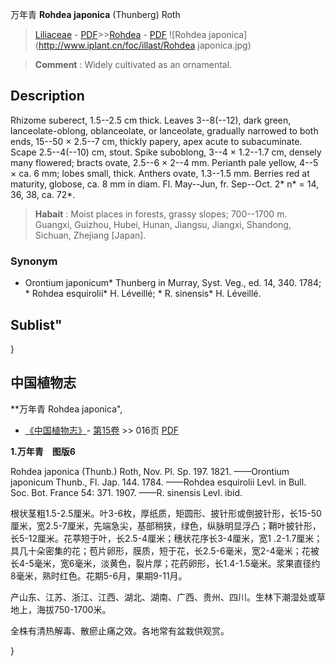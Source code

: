 万年青 **Rohdea japonica** (Thunberg) Roth

> [Liliaceae](http://www.iplant.cn/info/Liliaceae?t=foc) - [PDF](http://www.iplant.cn/foc/pdf/Liliaceae.pdf)>>[Rohdea](http://www.iplant.cn/info/Rohdea?t=foc) - [PDF](http://www.iplant.cn/foc/pdf/Rohdea.pdf)
![Rohdea japonica](http://www.iplant.cn/foc/illast/Rohdea japonica.jpg)

> **Comment** : 
> Widely cultivated as an ornamental.

## Description

Rhizome suberect, 1.5--2.5 cm thick. Leaves 3--8(--12), dark green, lanceolate-oblong, oblanceolate, or lanceolate, gradually narrowed to both ends, 15--50 × 2.5--7 cm, thickly papery, apex acute to subacuminate. Scape 2.5--4(--10) cm, stout. Spike suboblong, 3--4 × 1.2--1.7 cm, densely many flowered; bracts ovate, 2.5--6 × 2--4 mm. Perianth pale yellow, 4--5 × ca. 6 mm; lobes small, thick. Anthers ovate, 1.3--1.5 mm. Berries red at maturity, globose, ca. 8 mm in diam. Fl. May--Jun, fr. Sep--Oct. 2* n* = 14, 36, 38, ca. 72*.

> **Habait** : 
> Moist places in forests, grassy slopes; 700--1700 m. Guangxi, Guizhou, Hubei, Hunan, Jiangsu, Jiangxi, Shandong, Sichuan, Zhejiang [Japan].

### Synonym
* Orontium japonicum* Thunberg in Murray, Syst. Veg., ed. 14, 340. 1784; * Rohdea esquirolii* H. Léveillé; * R. sinensis* H. Léveillé.

## Sublist"
}
## 中国植物志

**万年青 Rohdea japonica",

* [《中国植物志》](http://www.iplant.cn/frps)- [第15卷](http://www.iplant.cn/frps/vol/15) >> 016页 [PDF](http://www.iplant.cn/frps/pdf/15/016.pdf)

**1.万年青　图版6**

Rohdea japonica (Thunb.) Roth, Nov. Pl. Sp. 197. 1821. ——Orontium japonicum Thunb., Fl. Jap. 144. 1784. ——Rohdea esquirolii Levl. in Bull. Soc. Bot. France 54: 371. 1907. ——R. sinensis Levl. ibid.

根状茎粗1.5-2.5厘米。叶3-6枚，厚纸质，矩圆形、披针形或倒披针形，长15-50厘米，宽2.5-7厘米，先端急尖，基部稍狭，绿色，纵脉明显浮凸；鞘叶披针形，长5-12厘米。花葶短于叶，长2.5-4厘米；穗状花序长3-4厘米，宽1 .2-1.7厘米；具几十朵密集的花；苞片卵形，膜质，短于花，长2.5-6毫米，宽2-4毫米；花被长4-5毫米，宽6毫米，淡黄色，裂片厚；花药卵形，长1.4-1.5毫米。浆果直径约8毫米，熟时红色。花期5-6月，果期9-11月。

产山东、江苏、浙江、江西、湖北、湖南、广西、贵州、四川。生林下潮湿处或草地上，海拔750-1700米。

全株有清热解毒、散瘀止痛之效。各地常有盆栽供观赏。

}